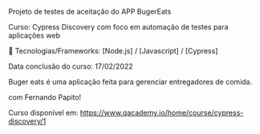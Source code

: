 Projeto de testes de aceitação do APP BugerEats

Curso: Cypress Discovery com foco em automação de testes para aplicações web


🚀 Tecnologias/Frameworks:
[Node.js] / [Javascript] / [Cypress]


Data conclusão do curso: 17/02/2022


Buger eats é uma aplicação feita para gerenciar entregadores de comida. 

com Fernando Papito! 



Curso disponível em: https://www.qacademy.io/home/course/cypress-discovery/1